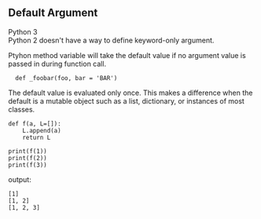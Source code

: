 ## Default Argument ##

Python 3   
Python 2 doesn't have a way to define keyword-only argument.    

Ptyhon method variable will take the default value if no argument value is passed in during function call. 

```
  def _foobar(foo, bar = 'BAR')
```

The default value is evaluated only once. This makes a difference when the default is a mutable object such as a list, dictionary, or instances of most classes. 

```
def f(a, L=[]):
    L.append(a)
    return L

print(f(1))
print(f(2))
print(f(3))
```
output: 
```
[1]
[1, 2]
[1, 2, 3]

```
